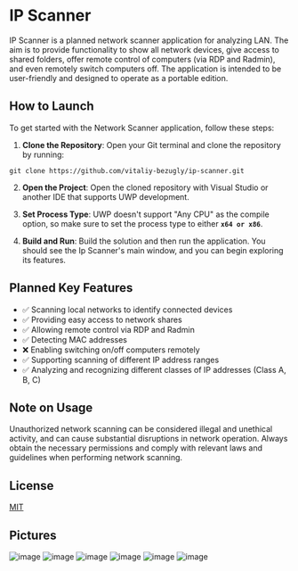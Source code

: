 ﻿# IP Scanner

IP Scanner is a planned network scanner application for analyzing LAN. The aim is to provide functionality to show all network devices, give access to shared folders, offer remote control of computers (via RDP and Radmin), and even remotely switch computers off. The application is intended to be user-friendly and designed to operate as a portable edition.

## How to Launch

To get started with the Network Scanner application, follow these steps:

1. **Clone the Repository**: Open your Git terminal and clone the repository by running:
```
git clone https://github.com/vitaliy-bezugly/ip-scanner.git
```

2. **Open the Project**: Open the cloned repository with Visual Studio or another IDE that supports UWP development.

3. **Set Process Type**: UWP doesn't support "Any CPU" as the compile option, so make sure to set the process type to either <code>**x64 or x86**</code>.

4. **Build and Run**: Build the solution and then run the application. You should see the Ip Scanner's main window, and you can begin exploring its features.

## Planned Key Features
- ✅ Scanning local networks to identify connected devices
- ✅ Providing easy access to network shares
- ✅ Allowing remote control via RDP and Radmin
- ✅ Detecting MAC addresses
- ❌ Enabling switching on/off computers remotely
- ✅ Supporting scanning of different IP address ranges
- ✅ Analyzing and recognizing different classes of IP addresses (Class A, B, C)

## Note on Usage
Unauthorized network scanning can be considered illegal and unethical activity, and can cause substantial disruptions in network operation. Always obtain the necessary permissions and comply with relevant laws and guidelines when performing network scanning.

## License
[MIT](https://choosealicense.com/licenses/mit/)

## Pictures 
![image](https://github.com/vitaliy-bezugly/ip-scanner/assets/87979065/6afd2cce-7298-421c-9404-6ff902f73cdc)
![image](https://github.com/vitaliy-bezugly/ip-scanner/assets/87979065/3077bc6b-dbfd-4f5b-b03d-9a7d737ebbeb)
![image](https://github.com/vitaliy-bezugly/ip-scanner/assets/87979065/c3b193c7-e20e-41ce-a9eb-fb926af8f485)
![image](https://github.com/vitaliy-bezugly/ip-scanner/assets/87979065/efe328ba-5fe1-41dd-b61f-4816f3c0537d)
![image](https://github.com/vitaliy-bezugly/ip-scanner/assets/87979065/08bc122d-eed4-49a2-a27a-e3179c68fd65)
![image](https://github.com/vitaliy-bezugly/ip-scanner/assets/87979065/90393ae7-f89a-4c73-8229-1b0ef487f71e)
